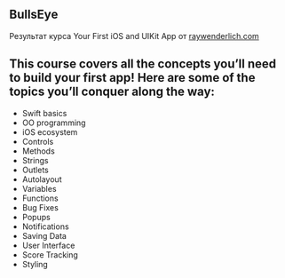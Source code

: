 ## BullsEye
Результат курса Your First iOS and UIKit App от [raywenderlich.com](https://www.raywenderlich.com/5993-your-first-ios-and-uikit-app)


## This course covers all the concepts you’ll need to build your first app! Here are some of the topics you’ll conquer along the way:
* Swift basics
*  OO programming
* iOS ecosystem
* Controls
* Methods
* Strings
* Outlets
* Autolayout
* Variables
* Functions
* Bug Fixes
* Popups
* Notifications
* Saving Data
* User Interface
* Score Tracking
* Styling
